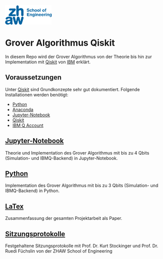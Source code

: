 <img src="Sitzungsprotokolle/README-src/Logo-School-of-Engineering.jpg" alt="ZHAW" width="150"/>

# Grover Algorithmus Qiskit
In diesem Repo wird der Grover Algorithmus von der Theorie bis hin zur Implementation mit [Qiskit](https://qiskit.org/) von [IBM](https://www.ibm.com/ch-de/?ar=1) erklärt.

## Voraussetzungen
Unter [Qiskit](https://github.com/Qiskit) sind Grundkonzepte sehr gut dokumentiert. Folgende Installationen werden benötigt:
- [Python](https://www.python.org/downloads/)
- [Anaconda](https://www.anaconda.com/download/)
- [Jupyter-Notebook](https://github.com/jupyter/notebook)
- [Qiskit](https://github.com/Qiskit/qiskit-tutorial/blob/master/INSTALL.md)
- [IBM Q Account](https://www.ibm.com/account/reg/us-en/signup?formid=urx-19776&target=https%3A%2F%2Fwww.ibm.com%2Fch-de%2F%3Far%3D1)

## [Jupyter-Notebook](https://github.com/soultanis/Grover-Algorithmus-Qiskit/tree/master/Jupyter-Notebook)
Theorie und Implementation des Grover Algorithmus mit bis zu 4 Qbits (Simulation- und IBMQ-Backend) in Jupyter-Notebook.

## [Python](https://github.com/soultanis/Grover-Algorithmus-Qiskit/tree/master/Python)
Implementation des Grover Algorithmus mit bis zu 3 Qbits (Simulation- und IBMQ-Backend) in Python.  

## [LaTex](https://github.com/soultanis/Grover-Algorithmus-Qiskit/tree/master/LaTex)
Zusammenfassung der gesamten Projektarbeit als Paper.

## [Sitzungsprotokolle](https://github.com/soultanis/Grover-Algorithmus-Qiskit/tree/master/Sitzungsprotokolle)
Festgehaltene Sitzungsprotokolle mit Prof. Dr. Kurt Stockinger und Prof. Dr. Ruedi Füchslin von der ZHAW School of Engineering
